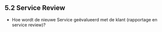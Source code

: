 ## 5.2 Service Review

- Hoe wordt de nieuwe Service geëvalueerd met de klant (rapportage en service review)?
